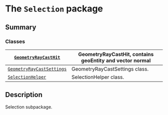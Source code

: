 <a id="module-ansys.mechanical.stubs.Ansys.Mechanical.Selection"></a>

<a id="the-selection-package"></a>

# The `Selection` package

<a id="summary"></a>

## Summary

### Classes

| [`GeometryRayCastHit`](GeometryRayCastHit.md#GeometryRayCastHit)                | GeometryRayCastHit, contains geoEntity and vector normal   |
|---------------------------------------------------------------------------------|------------------------------------------------------------|
| [`GeometryRayCastSettings`](GeometryRayCastSettings.md#GeometryRayCastSettings) | GeometryRayCastSettings class.                             |
| [`SelectionHelper`](SelectionHelper.md#SelectionHelper)                         | SelectionHelper class.                                     |

<a id="description"></a>

## Description

Selection subpackage.

<!-- !! processed by numpydoc !! -->
